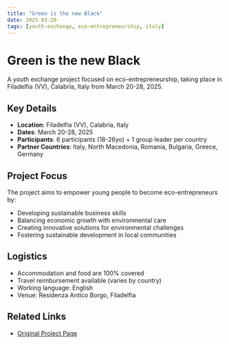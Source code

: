 ```yaml
---
title: "Green is the new Black"
date: 2025-03-20
tags: [youth-exchange, eco-entrepreneurship, italy]
---
```


# Green is the new Black

A youth exchange project focused on eco-entrepreneurship, taking place in Filadelfia (VV), Calabria, Italy from March 20-28, 2025.

## Key Details
- **Location**: Filadelfia (VV), Calabria, Italy
- **Dates**: March 20-28, 2025
- **Participants**: 6 participants (18-26yo) + 1 group leader per country
- **Partner Countries**: Italy, North Macedonia, Romania, Bulgaria, Greece, Germany

## Project Focus
The project aims to empower young people to become eco-entrepreneurs by:
- Developing sustainable business skills
- Balancing economic growth with environmental care
- Creating innovative solutions for environmental challenges
- Fostering sustainable development in local communities

## Logistics
- Accommodation and food are 100% covered
- Travel reimbursement available (varies by country)
- Working language: English
- Venue: Residenza Antico Borgo, Filadelfia

## Related Links
- [Original Project Page](https://www.artediemcalabria.com/post/green-is-the-new-black)